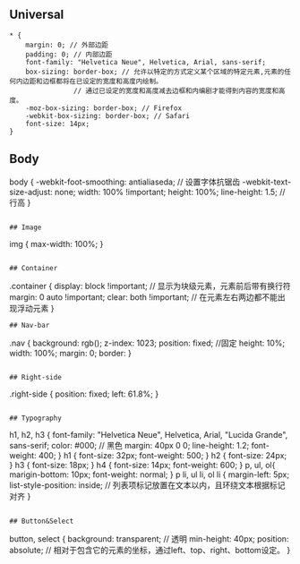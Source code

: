 ## Universal
```
* {
	margin: 0; // 外部边距
	padding: 0; // 内部边距
	font-family: "Helvetica Neue", Helvetica, Arial, sans-serif;
	box-sizing: border-box; // 允许以特定的方式定义某个区域的特定元素,元素的任何内边距和边框都将在已设定的宽度和高度内绘制。
				// 通过已设定的宽度和高度减去边框和内编剧才能得到内容的宽度和高度。
	-moz-box-sizing: border-box; // Firefox
	-webkit-box-sizing: border-box; // Safari
	font-size: 14px;
}
```

## Body
body {
	-webkit-foot-smoothing: antialiaseda; // 设置字体抗锯齿
	-webkit-text-size-adjust: none;
	width: 100% !important;
	height: 100%;
	line-height: 1.5; // 行高
}
```

## Image
```
img {
	max-width: 100%;
}
```

## Container
```
.container {
	display: block !important; // 显示为块级元素，元素前后带有换行符
	margin: 0 auto !important;
	clear: both !important; // 在元素左右两边都不能出现浮动元素
}
```
## Nav-bar
```
.nav {
	background: rgb();
	z-index: 1023;
	position: fixed; //固定
	height: 10%;
	width: 100%;
	margin: 0;
	border:
}
```

## Right-side
```
.right-side {
	position: fixed;
	left: 61.8%;
}
```

## Typography
```
h1, h2, h3 {
	font-family: "Helvetica Neue", Helvetica, Arial, "Lucida Grande", sans-serif;
	color: #000; // 黑色
	margin: 40px 0 0;
	line-height: 1.2;
	font-weight: 400;
}
h1 {
	font-size: 32px;
	font-weight: 500;
}
h2 {
	font-size: 24px;
}
h3 {
	font-size: 18px;
}
h4 {
	font-size: 14px;
	font-weight: 600;
}
p, ul, ol{
	marigin-bottom: 10px;
	font-weight: normal;
}
p li, ul li, ol li {
	margin-left: 5px;
	list-style-position: inside; // 列表项标记放置在文本以内，且环绕文本根据标记对齐
}
```

## Button&Select
```
button, select {
	background: transparent; // 透明
	min-height: 40px;
	position: absolute; // 相对于包含它的元素的坐标，通过left、top、right、bottom设定。
}
```
